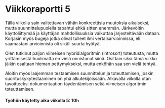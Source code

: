 # Viikkoraportti 5

Tällä viikolla sain valitettavan vähän konkreettisia muutoksia aikaiseksi, mutta suunnittelupuolella tapahtui ehkä sitten enemmän. Järkevöitin käyttöliittymää ja käyttäjän mahdollisuuksia vaikuttaa järjesteltävään dataan. Korjasin myös bugeja jotka olivat tulleet ilmi vertaisarvioinnissa, eli saamastani arvioinnista oli sikäli suurta hyötyä.

Olen tutkinut paljon viimeisen hybridialgoritmin (introsort) toteutusta, mutta yrittämisestä huolimatta en vielä onnistunut siinä. Osittain siksi tämä viikko jäikin osaltaan hieman pettymykseksi, mutta enköhän saa sen vielä tehtyä.

Aloitin myös laajemman testaamisen suunnittelun ja toteuttamisen, joskin suorituskykytestaaminen on yhä alkutekijöissään. Alkavalla viikolla otan tavoitteeksi dokumentaation täydentämisen sekä viimeisen algoritmin toteuttamisen. 


#### Työhön käytetty aika viikolla 5: 10h

